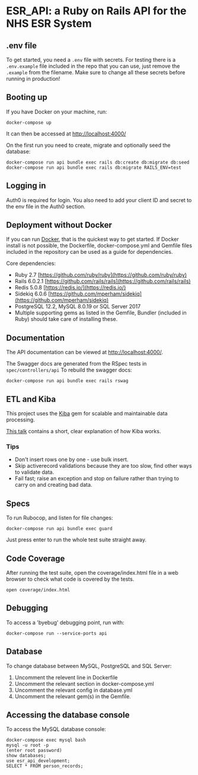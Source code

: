 # ESR_API: a Ruby on Rails API for the NHS ESR System

## .env file

To get started, you need a `.env` file with secrets. For testing there is a `.env.example` file included in the repo that you can use, just remove the `.example` from the filename. Make sure to change all these secrets before running in production!

## Booting up

If you have Docker on your machine, run:

```
docker-compose up
```

It can then be accessed at [http://localhost:4000/](http://localhost:4000/)

On the first run you need to create, migrate and optionally seed the database:

```
docker-compose run api bundle exec rails db:create db:migrate db:seed
docker-compose run api bundle exec rails db:migrate RAILS_ENV=test
```

## Logging in

Auth0 is required for login. You also need to add your client ID and secret to the env file in the Auth0 section.

## Deployment without Docker

If you can run [Docker](https://en.wikipedia.org/wiki/Docker_(software)), that is the quickest way to get started. If Docker install is not possible, the Dockerfile, docker-compose.yml and Gemfile files included in the repository can be used as a guide for dependencies.

Core dependencies:

- Ruby 2.7 [https://github.com/ruby/ruby](https://github.com/ruby/ruby)
- Rails 6.0.2.1 [https://github.com/rails/rails](https://github.com/rails/rails)
- Redis 5.0.8 [https://redis.io/](https://redis.io/)
- Sidekiq 6.0.6 [https://github.com/mperham/sidekiq](https://github.com/mperham/sidekiq)
- PostgreSQL 12.2, MySQL 8.0.19 or SQL Server 2017
- Multiple supporting gems as listed in the Gemfile, Bundler (included in Ruby) should take care of installing these.

## Documentation

The API documentation can be viewed at [http://localhost:4000/](http://localhost:4000/).

The Swagger docs are generated from the RSpec tests in `spec/controllers/api` To rebuild the swagger docs:

```
docker-compose run api bundle exec rails rswag
```

## ETL and Kiba

This project uses the [Kiba](https://github.com/thbar/kiba) gem for scalable and maintainable data processing.

[This talk](https://www.youtube.com/watch?v=fxVtbog7pIQ) contains a short, clear explanation of how Kiba works.

### Tips
- Don't insert rows one by one - use bulk insert.
- Skip activerecord validations because they are too slow, find other ways to validate data.
- Fail fast; raise an exception and stop on failure rather than trying to carry on and creating bad data.

## Specs

To run Rubocop, and listen for file changes:

```
docker-compose run api bundle exec guard
```

Just press enter to run the whole test suite straight away.

## Code Coverage

After running the test suite, open the coverage/index.html file in a web browser to check what code is covered by the tests.

```
open coverage/index.html
```

## Debugging

To access a 'byebug' debugging point, run with:

```
docker-compose run --service-ports api
```

## Database

To change database between MySQL, PostgreSQL and SQL Server:

1) Uncomment the relevent line in Dockerfile
2) Uncomment the relevant section in docker-compose.yml
3) Uncomment the relevant config in database.yml
4) Uncomment the relevant gem(s) in the Gemfile.

## Accessing the database console

To access the MySQL database console:

```
docker-compose exec mysql bash
mysql -u root -p
(enter root password)
show databases;
use esr_api_development;
SELECT * FROM person_records;
```

